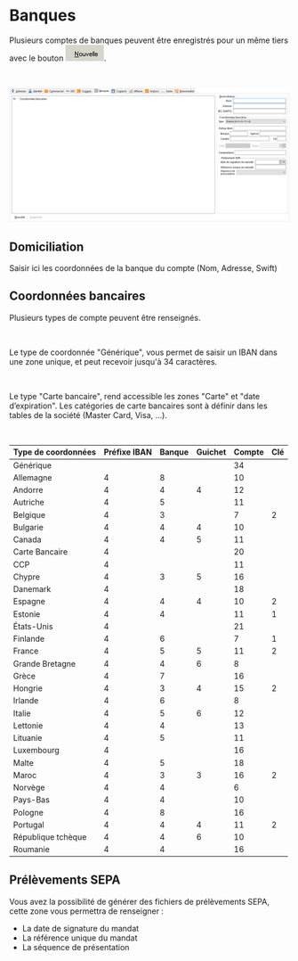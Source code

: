 # Banques



Plusieurs comptes de banques peuvent être enregistrés pour un même tiers avec le bouton ![image\Gest0110_wmf.gif](../NouvelleBanque.gif "image\Gest0110_wmf.gif").


 


![](OngletBanques.png)


## Domiciliation


Saisir ici les coordonnées de la banque du compte (Nom, Adresse, Swift)


## Coordonnées bancaires


Plusieurs types de compte peuvent être renseignés.


 


Le type de coordonnée "Générique", vous permet de saisir un IBAN dans une zone unique, et peut recevoir jusqu'à 34 caractères.


 


Le type "Carte bancaire", rend accessible les zones "Carte" et "date d’expiration". Les catégories de carte bancaires sont à définir dans les tables de la société (Master Card, Visa, …).


 












| Type de coordonnées | Préfixe IBAN | Banque | Guichet | Compte | Clé |
|--------------------|--------------|--------|---------|--------|-----|
| Générique          |              |        |         | 34     |     |
| Allemagne          | 4            | 8      |         | 10     |     |
| Andorre            | 4            | 4      | 4       | 12     |     |
| Autriche           | 4            | 5      |         | 11     |     |
| Belgique           | 4            | 3      |         | 7      | 2   |
| Bulgarie           | 4            | 4      | 4       | 10     |     |
| Canada             | 4            | 4      | 5       | 11     |     |
| Carte Bancaire     | 4            |        |         | 20     |     |
| CCP                | 4            |        |         | 11     |     |
| Chypre             | 4            | 3      | 5       | 16     |     |
| Danemark           | 4            |        |         | 18     |     |
| Espagne            | 4            | 4      | 4       | 10     | 2   |
| Estonie            | 4            | 4      |         | 11     | 1   |
| États-Unis         | 4            |        |         | 21     |     |
| Finlande           | 4            | 6      |         | 7      | 1   |
| France             | 4            | 5      | 5       | 11     | 2   |
| Grande Bretagne    | 4            | 4      | 6       | 8      |     |
| Grèce              | 4            | 7      |         | 16     |     |
| Hongrie            | 4            | 3      | 4       | 15     | 2   |
| Irlande            | 4            | 6      |         | 8      |     |
| Italie             | 4            | 5      | 6       | 12     |     |
| Lettonie           | 4            | 4      |         | 13     |     |
| Lituanie           | 4            | 5      |         | 11     |     |
| Luxembourg         | 4            |        |         | 16     |     |
| Malte              | 4            | 5      |         | 18     |     |
| Maroc              | 4            | 3      | 3       | 16     | 2   |
| Norvège            | 4            | 4      |         | 6      |     |
| Pays-Bas           | 4            | 4      |         | 10     |     |
| Pologne            | 4            | 8      |         | 16     |     |
| Portugal           | 4            | 4      | 4       | 11     | 2   |
| République tchèque | 4            | 4      | 6       | 10     |     |
| Roumanie           | 4            | 4      |         | 16     |    



## Prélèvements SEPA


Vous avez la possibilité de générer des fichiers de prélèvements SEPA, cette zone vous permettra de renseigner :


* La date de signature du mandat
* La référence unique du mandat
* La séquence de présentation


